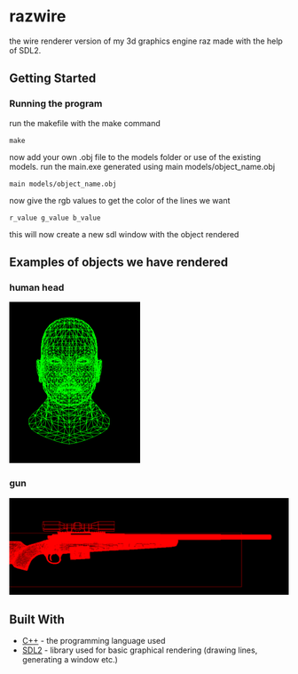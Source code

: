 # razwire

the wire renderer version of my 3d graphics engine raz made with the help of SDL2.

## Getting Started

### Running the program


run the makefile with the make command

```console
make
```
now add your own .obj file to the models folder or use of the existing models. run the main.exe generated using main models/object_name.obj

```console
main models/object_name.obj
```

now give the rgb values to get the color of the lines we want

```console
r_value g_value b_value
```
this will now create a new sdl window with the object rendered

## Examples of objects we have rendered


### human head 
<img width="236" alt="man" src="https://github.com/akshat-sj/razwire/blob/main/assets/man.png?raw=true">

### gun 

<img width="818" alt="gun" src="https://github.com/akshat-sj/razwire/blob/main/assets/gun.png?raw=true">


## Built With

* [C++](https://isocpp.org/) - the programming language used
* [SDL2](https://www.libsdl.org/) - library used for basic graphical rendering (drawing lines, generating a window etc.)

